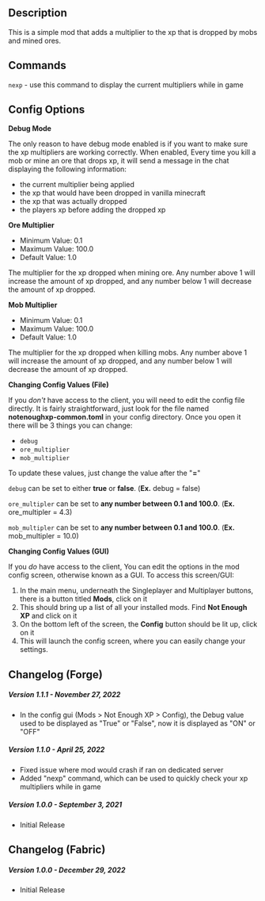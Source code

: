 ## Description

This is a simple mod that adds a multiplier to the xp that is dropped by mobs and mined ores.

## Commands

`nexp` - use this command to display the current multipliers while in game

## Config Options

**Debug Mode**

The only reason to have debug mode enabled is if you want to make sure the xp multipliers are working correctly.
When enabled, Every time you kill a mob or mine an ore that drops xp,
it will send a message in the chat displaying the following information:

- the current multiplier being applied
- the xp that would have been dropped in vanilla minecraft 
- the xp that was actually dropped
- the players xp before adding the dropped xp

**Ore Multiplier**

- Minimum Value: 0.1
- Maximum Value: 100.0
- Default Value: 1.0

The multiplier for the xp dropped when mining ore. 
Any number above 1 will increase the amount of xp dropped,
and any number below 1 will decrease the amount of xp dropped.

**Mob Multiplier**

- Minimum Value: 0.1
- Maximum Value: 100.0
- Default Value: 1.0

The multiplier for the xp dropped when killing mobs.
Any number above 1 will increase the amount of xp dropped,
and any number below 1 will decrease the amount of xp dropped.

**Changing Config Values (File)**

If you *don't* have access to the client, you will need to edit the config file directly.
It is fairly straightforward, just look for the file named **notenoughxp-common.toml** in your config directory.
Once you open it there will be 3 things you can change:

- `debug`
- `ore_multiplier`
- `mob_multiplier`

To update these values, just change the value after the "**=**"

`debug` can be set to either **true** or **false**.
(**Ex.** debug = false)

`ore_multipler` can be set to **any number between 0.1 and 100.0**.
(**Ex.** ore_multipler = 4.3)

`mob_multipler` can be set to **any number between 0.1 and 100.0**.
(**Ex.** mob_multipler = 10.0)

**Changing Config Values (GUI)**

If you *do* have access to the client, You can edit the options in the mod config screen, otherwise known as a GUI.
To access this screen/GUI: 

1. In the main menu, underneath the Singleplayer and Multiplayer buttons, there is a button titled **Mods**, click on it
2. This should bring up a list of all your installed mods. Find **Not Enough XP** and click on it
3. On the bottom left of the screen, the **Config** button should be lit up, click on it
4. This will launch the config screen, where you can easily change your settings.

## Changelog (Forge)

##### Version 1.1.1 - November 27, 2022

- In the config gui (Mods &gt; Not Enough XP &gt; Config), the Debug value used to be displayed as "True" or "False", now it is displayed as "ON" or "OFF"

##### Version 1.1.0 - April 25, 2022

- Fixed issue where mod would crash if ran on dedicated server
- Added "nexp" command, which can be used to quickly check your xp multipliers while in game

##### Version 1.0.0 - September 3, 2021

- Initial Release

## Changelog (Fabric)

##### Version 1.0.0 - December 29, 2022

- Initial Release 
